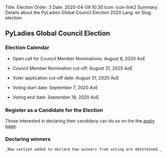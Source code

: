 Title: Election
Order: 3
Date: 2020-04-09 10:30
Icon: icon-link2
Summary: Details about the PyLadies Global Council Election 2020
Lang: en
Slug: election

## PyLadies Global Council Election

### Election Calendar


- Open call for Council Member Nominations: August 6, 2020 AoE
- Council Member Nomination cut-off: August 31, 2020 AoE 

- Voter application cut-off date: August 31, 2020 AoE 
- Voting start date: September 7, 2020 AoE 
- Voting end date: September 18, 2020 AoE


###  Register as a Candidate for the Election
Those interested in declaring their candidacy can do so on the the [apply page](http://elections.pyladies.com/pages/apply.html).


### Declaring winners
	_New section added to declare how winners from voting are determined._

